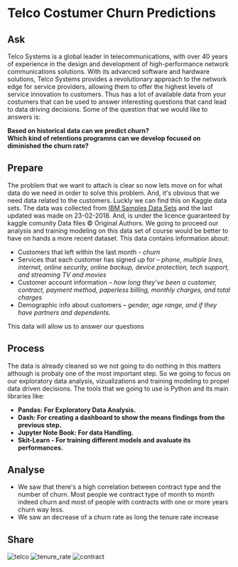 # Telco Costumer Churn Predictions

## Ask
Telco Systems is a global leader in telecommunications, with over 40 years of experience in the design and development of high-performance network communications solutions. With its advanced software and hardware solutions, Telco Systems provides a revolutionary approach to the network edge for service providers, allowing them to offer the highest levels of service innovation to customers. Thus has a lot of available data from your costumers that can be used to answer interesting questions that cand lead to data driving decisions.
Some of the question that we would like to answers is:

**Based on historical data can we predict churn?** <br/>
**Which kind of retentions programns can we develop focused on diminished the churn rate?**

## Prepare 
The problem that we want to attach is clear so now lets move on for what data do we need in order to solve this problem. And, it's obvious that we need data related to the customers. Luckly we can find this on Kaggle data sets.
The data was collected from [IBM Samples Data Sets](https://community.ibm.com/community/user/businessanalytics/blogs/steven-macko/2019/07/11/telco-customer-churn-1113) and the last updated was made on 23-02-2018. And, is under the licence guaranteed by kaggle comunity Data files © Original Authors.
We going to proceed our analysis and training modeling on this data set of course would be better to have on hands a more recent dataset.
This data contains information about:
- Customers that left within the last month - *churn* <br/>
- Services that each customer has signed up for – *phone, multiple lines, internet, online security, online backup, device protection, tech support, and streaming TV and movies* <br/>
- Customer account information – *how long they’ve been a customer, contract, payment method, paperless billing, monthly charges, and total charges* <br/>
- Demographic info about customers – *gender, age range, and if they have partners and dependents.* <br/>
<p>This data will allow us to answer our questions <p/>

## Process
The data is already cleaned so we not going to do nothing in this matters although is probaly one of the most important step. So we going to focus on our exploratory data analysis, vizualizations and training modeling to propel data driven decisions.
The tools that we going to use is Python and its main libraries like:
- **Pandas: For Exploratory Data Analysis.**<br/>
- **Dash: For creating a dashboard to show the means findings from the previous step.**<br/>
- **Jupyter Note Book: For data Handling.**<br/> 
- **Skit-Learn - For training different models and avaluate its performances.** 

## Analyse 
+ We saw that there's a high correlation between contract type and the number of churn. Most people we contract type of month to month indeed churn and most of people with contracts with one or more years churn way less.
+ We saw an decrease of a churn rate as long the tenure rate increase

## Share 
![telco](https://user-images.githubusercontent.com/90560755/142908206-8c57973a-b4a5-47e9-bcbb-7e4d7b6ec093.jpg)
![tenure_rate](https://user-images.githubusercontent.com/90560755/142908558-04015f49-6fd8-4fd9-baa0-4705d33d7e76.png)
![contract](https://user-images.githubusercontent.com/90560755/142908655-2cfb8eee-7e2a-451c-954a-d80a244ce9c5.png)

